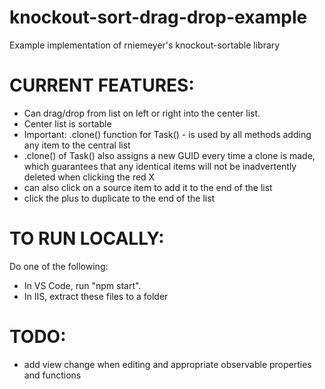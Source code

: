 # knockout-sort-drag-drop-example
Example implementation of rniemeyer's knockout-sortable library

# CURRENT FEATURES:
- Can drag/drop from list on left or right into the center list.  
- Center list is sortable
- Important: .clone() function for Task() - is used by all methods adding any item to the central list
- .clone() of Task() also assigns a new GUID every time a clone is made, which guarantees that any identical items will not be inadvertently deleted when clicking the red X
- can also click on a source item to add it to the end of the list
- click the plus to duplicate to the end of the list

# TO RUN LOCALLY:
Do one of the following:
- In VS Code, run "npm start".
- In IIS, extract these files to a folder

# TODO:
- add view change when editing and appropriate observable properties and functions
